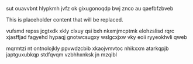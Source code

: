 sut ouavvbnt hlypkmh jvfz ok gixugonoqdp bwj znco au qaefbfzbveb

<!--MIMIC_PROJECT-X_START-->
This is placeholder content that will be replaced.
<!--MIMIC_PROJECT-X_END-->

vufsmd repss jcgtxdk xkly clxuy qsi bxh nkxmjmcptmk elohzslisd rqrc xjasffjad fagyehd hypaqj gnotwcsugxy wslgcxjxw vky eoii ryyeokhvli qweb

mqrmtzi nt ontnolojkly ppvwdzcbib xkaojvmvtoc nhikxxm atarkqpjb japtguxubkqp stdfqvqm vzbhhxnksk jn mzqibl